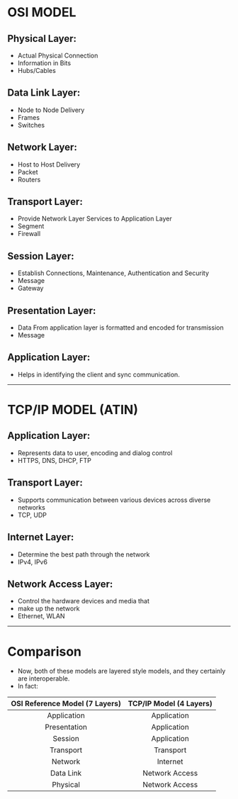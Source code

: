 # OSI MODEL
## Physical Layer:
- Actual Physical Connection
- Information in Bits
- Hubs/Cables

## Data Link Layer:
- Node to Node Delivery
- Frames
- Switches

## Network Layer:
- Host to Host Delivery
- Packet
- Routers

## Transport Layer:
- Provide Network Layer Services to Application Layer
- Segment
- Firewall

## Session Layer:
- Establish Connections, Maintenance, Authentication and Security
- Message
- Gateway

## Presentation Layer:
- Data From application layer is formatted and encoded for transmission
- Message

## Application Layer:
- Helps in identifying the client and sync communication.

---

# TCP/IP MODEL (ATIN)
## Application Layer:
- Represents data to user, encoding and dialog 
  control
- HTTPS, DNS, DHCP, FTP

## Transport Layer:
- Supports communication between various 
  devices across diverse networks
- TCP, UDP

## Internet Layer:
- Determine the best path through the network
- IPv4, IPv6

## Network Access Layer:
- Control the hardware devices and media that 
- make up the network
- Ethernet, WLAN

---

# Comparison
- Now, both of these models are layered style models, and they certainly are interoperable.
- In fact:

| OSI Reference Model (7 Layers) | TCP/IP Model (4 Layers) |
|:------------------------------:|:-----------------------:|
|          Application           |       Application       |
|          Presentation          |       Application       |
|            Session             |       Application       |
|           Transport            |        Transport        |
|            Network             |        Internet         |
|           Data Link            |     Network Access      |
|            Physical            |     Network Access      |

